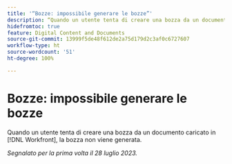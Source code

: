 ```yaml
---
title: '“Bozze: impossibile generare le bozze”'
description: “Quando un utente tenta di creare una bozza da un documento caricato in Workfront, la bozza non viene generata.”
hidefromtoc: true
feature: Digital Content and Documents
source-git-commit: 13999f5de48f612de2a75d179d2c3af0c6727607
workflow-type: ht
source-wordcount: '51'
ht-degree: 100%

---
```



# Bozze: impossibile generare le bozze

<!--Wf and WFP TOCs-->

Quando un utente tenta di creare una bozza da un documento caricato in [!DNL Workfront], la bozza non viene generata.

_Segnalato per la prima volta il 28 luglio 2023._

